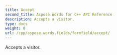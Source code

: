```yaml
---
title: Accept
second_title: Aspose.Words for C++ API Reference
description: Accepts a visitor. 
type: docs
weight: 0
url: /cpp/aspose.words.fields/formfield/accept/
---
```


Accepts a visitor. 

